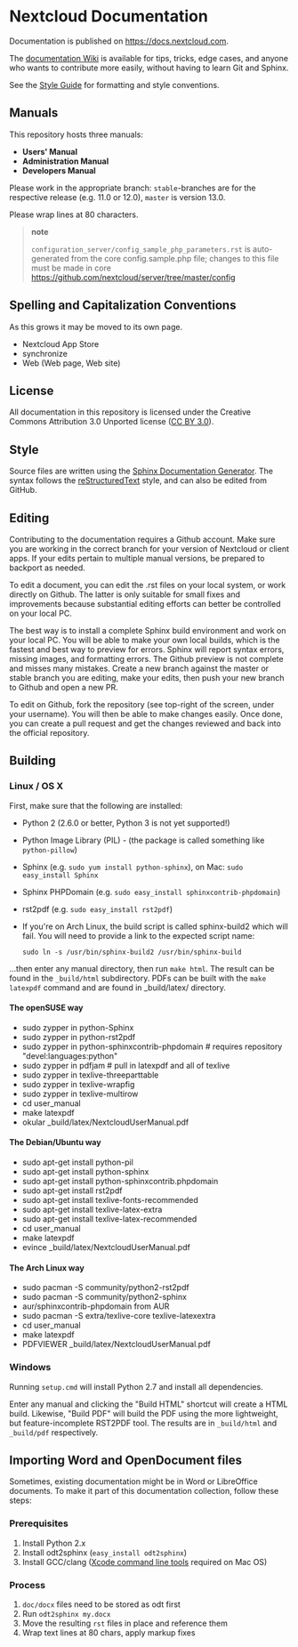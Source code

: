 Nextcloud Documentation
=======================

Documentation is published on <https://docs.nextcloud.com>.

The [documentation
Wiki](https://github.com/nextcloud/documentation/wiki) is available for
tips, tricks, edge cases, and anyone who wants to contribute more
easily, without having to learn Git and Sphinx.

See the [Style
Guide](https://github.com/nextcloud/documentation/blob/master/style_guide.rst)
for formatting and style conventions.

Manuals
-------

This repository hosts three manuals:

-   **Users' Manual**
-   **Administration Manual**
-   **Developers Manual**

Please work in the appropriate branch: `stable`-branches are for the
respective release (e.g. 11.0 or 12.0), `master` is version 13.0.

Please wrap lines at 80 characters.

> **note**
>
> `configuration_server/config_sample_php_parameters.rst` is
> auto-generated from the core config.sample.php file; changes to this
> file must be made in core
> <https://github.com/nextcloud/server/tree/master/config>

Spelling and Capitalization Conventions
---------------------------------------

As this grows it may be moved to its own page.

-   Nextcloud App Store
-   synchronize
-   Web (Web page, Web site)

License
-------

All documentation in this repository is licensed under the Creative
Commons Attribution 3.0 Unported license ([CC BY
3.0](http://creativecommons.org/licenses/by/3.0/deed.en_US)).

Style
-----

Source files are written using the [Sphinx Documentation
Generator](http://sphinx.pocoo.org/). The syntax follows the
[reStructuredText](http://docutils.sourceforge.net/rst.html) style, and
can also be edited from GitHub.

Editing
-------

Contributing to the documentation requires a Github account. Make sure
you are working in the correct branch for your version of Nextcloud or
client apps. If your edits pertain to multiple manual versions, be
prepared to backport as needed.

To edit a document, you can edit the .rst files on your local system, or
work directly on Github. The latter is only suitable for small fixes and
improvements because substantial editing efforts can better be
controlled on your local PC.

The best way is to install a complete Sphinx build environment and work
on your local PC. You will be able to make your own local builds, which
is the fastest and best way to preview for errors. Sphinx will report
syntax errors, missing images, and formatting errors. The Github preview
is not complete and misses many mistakes. Create a new branch against
the master or stable branch you are editing, make your edits, then push
your new branch to Github and open a new PR.

To edit on Github, fork the repository (see top-right of the screen,
under your username). You will then be able to make changes easily. Once
done, you can create a pull request and get the changes reviewed and
back into the official repository.

Building
--------

### Linux / OS X

First, make sure that the following are installed:

-   Python 2 (2.6.0 or better, Python 3 is not yet supported!)
-   Python Image Library (PIL) - (the package is called something like
    `python-pillow`)
-   Sphinx (e.g. `sudo yum install python-sphinx`), on Mac:
    `sudo easy_install Sphinx`
-   Sphinx PHPDomain (e.g. `sudo easy_install sphinxcontrib-phpdomain`)
-   rst2pdf (e.g. `sudo easy_install rst2pdf`)
-   If you're on Arch Linux, the build script is called sphinx-build2
    which will fail. You will need to provide a link to the expected
    script name:

        sudo ln -s /usr/bin/sphinx-build2 /usr/bin/sphinx-build

...then enter any manual directory, then run `make html`. The result can
be found in the `_build/html` subdirectory. PDFs can be built with the
`make latexpdf` command and are found in \_build/latex/ directory.

#### The openSUSE way

-   sudo zypper in python-Sphinx
-   sudo zypper in python-rst2pdf
-   sudo zypper in python-sphinxcontrib-phpdomain \# requires repository
    "devel:languages:python"
-   sudo zypper in pdfjam \# pull in latexpdf and all of texlive
-   sudo zypper in texlive-threeparttable
-   sudo zypper in texlive-wrapfig
-   sudo zypper in texlive-multirow
-   cd user\_manual
-   make latexpdf
-   okular \_build/latex/NextcloudUserManual.pdf

#### The Debian/Ubuntu way

-   sudo apt-get install python-pil
-   sudo apt-get install python-sphinx
-   sudo apt-get install python-sphinxcontrib.phpdomain
-   sudo apt-get install rst2pdf
-   sudo apt-get install texlive-fonts-recommended
-   sudo apt-get install texlive-latex-extra
-   sudo apt-get install texlive-latex-recommended
-   cd user\_manual
-   make latexpdf
-   evince \_build/latex/NextcloudUserManual.pdf

#### The Arch Linux way

-   sudo pacman -S community/python2-rst2pdf
-   sudo pacman -S community/python2-sphinx
-   aur/sphinxcontrib-phpdomain from AUR
-   sudo pacman -S extra/texlive-core texlive-latexextra
-   cd user\_manual
-   make latexpdf
-   PDFVIEWER \_build/latex/NextcloudUserManual.pdf

### Windows

Running `setup.cmd` will install Python 2.7 and install all
dependencies.

Enter any manual and clicking the "Build HTML" shortcut will create a
HTML build. Likewise, "Build PDF" will build the PDF using the more
lightweight, but feature-incomplete RST2PDF tool. The results are in
`_build/html` and `_build/pdf` respectively.

Importing Word and OpenDocument files
-------------------------------------

Sometimes, existing documentation might be in Word or LibreOffice
documents. To make it part of this documentation collection, follow
these steps:

### Prerequisites

1.  Install Python 2.x
2.  Install odt2sphinx (`easy_install odt2sphinx`)
3.  Install GCC/clang ([Xcode command line
    tools](http://stackoverflow.com/questions/9329243/xcode-4-4-and-later-install-command-line-tools)
    required on Mac OS)

### Process

1.  `doc/docx` files need to be stored as odt first
2.  Run `odt2sphinx my.docx`
3.  Move the resulting `rst` files in place and reference them
4.  Wrap text lines at 80 chars, apply markup fixes

